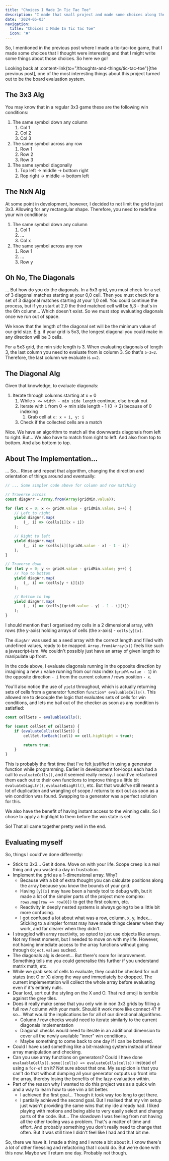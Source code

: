 ```yaml
---
title: "Choices I Made In Tic Tac Toe"
description: "I made that small project and made some choices along the way."
date: '2024-05-03'
navigation:
  title: "Choices I Made In Tic Tac Toe"
  icon: '❌'
---
```


So, I mentioned in the previous post where I made a tic-tac-toe game, that I made some choices that I thought were interesting and that I might write some things about those choices. So here we go!

<!--more-->

Looking back at :content-link{to="/thoughts-and-things/tic-tac-toe"}[the previous post], one of the most interesting things about this project turned out to be the board evaluation system.

## The 3x3 Alg

You may know that in a regular 3x3 game these are the following win conditions:

1. The same symbol down any column
   1. Col 1
   2. Col 2
   3. Col 3
2. The same symbol across any row
   1. Row 1
   2. Row 2
   3. Row 3
3. The same symbol diagonally
   1. Top left -> middle -> bottom right
   2. Rop right -> middle -> bottom left

## The NxN Alg

At some point in development, however, I decided to not limit the grid to just 3x3. Allowing for any rectangular shape. Therefore, you need to redefine your win conditions:

1. The same symbol down any column
   1. Col 1
   2. ...
   3. Col x
2. The same symbol across any row
   1. Row 1
   2. ...
   3. Row y

## Oh No, The Diagonals

... But how do you do the diagonals. In a 5x3 grid, you must check for a set of 3 diagonal matches starting at your 0,0 cell. Then you must check for a set of 3 diagonal matches starting at your 1,0 cell. You could continue the process, but if you start at 2,0 the third matched cell will be 5,3 - that's in the 6th column... Which doesn't exist. So we must stop evaluating diagonals once we run out of space.

We know that the length of the diagonal set will be the minimum value of our grid size. E.g. if your grid is 5x3, the longest diagonal you could make in any direction will be 3 cells.

For a 5x3 grid, the min side length is 3. When evaluating diagonals of length 3, the last column you need to evaluate from is column 3. So that's `5-3=2`. Therefore, the last column we evaluate is `x=2`.

## The Diagonal Alg

Given that knowledge, to evaluate diagonals:

1. Iterate through columns starting at x = 0
   1. While `x <= width - min side length` continue, else break out
   2. Iterate with `i` from 0 -> min side length - 1 (0 -> 2) because of 0 indexing
      1. Grab cell at `x: x + i, y: i`
   3. Check if the collected cells are a match

Nice. We have an algorithm to match all the downwards diagonals from left to right. But... We also have to match from right to left. And also from top to bottom. And also bottom to top.

## About The Implementation...

... So... Rinse and repeat that algorithm, changing the direction and orientation of things around and eventually:

```js
// ... Some simpler code above for column and row matching

// Traverse across
const diagArr = Array.from(Array(gridMin.value));

for (let x = 0; x <= gridW.value - gridMin.value; x++) {
    // Left to right
    yield diagArr.map(
        (_, i) => (cells[i][x + i])
    );

    // Right to left
    yield diagArr.map(
        (_, i) => (cells[i][(gridW.value - x) - 1 - i])
    );
}

// Traverse down
for (let y = 0; y <= gridH.value - gridMin.value; y++) {
    // Top to bottom
    yield diagArr.map(
        (_, i) => (cells[y + i][i])
    );

    // Bottom to top
    yield diagArr.map(
        (_, i) => (cells[(gridH.value - y) - 1 - i][i])
    );
}
```

I should mention that I organised my cells in a 2 dimensional array, with rows (the y-axis) holding arrays of cells (the x-axis) - `cells[y][x]`.

The `diagArr` was used as a seed array with the correct length and filled with undefined values, ready to be mapped. `Array.from(Array(x))` feels like such a javascript-ism. We couldn't possibly just have an array of given length to manipulate up front.

In the code above, I evaluate diagonals running in the opposite direction by imagining a new `i` value running from our max index (`gridW.value - 1`) in the opposite direction `- i` from the current column / rows position `- x`.

You'll also notice the use of `yield` throughout, which is actually returning sets of cells from a generator function `function* evaluableCells()`. This allowed me to decouple the logic that evaluates sets of cells for win conditions, and lets me bail out of the checker as soon as any condition is satisfied:

```js
const cellSets = evaluableCells();

for (const cellSet of cellSets) {
    if (evaluateCells(cellSet)) {
        cellSet.forEach((cell) => cell.highlight = true);

        return true;
    }
}
```

This is probably the first time that I've felt justified in using a generator function while programming. Earlier in development for-loops each had a call to `evaluateCells()`, and it seemed really messy. I could've refactored them each out to their own functions to improve things a little bit `evaluateDiagLtr()`, `evaluateDiagRtl()`, etc. But that would've still meant a lot of duplication and wrangling of scope / returns to exit out as soon as a win condition was found. Swapping to a generator was a perfect solution for this.

We also have the benefit of having instant access to the winning cells. So I chose to apply a highlight to them before the win state is set.

So! That all came together pretty well in the end.

## Evaluating myself

So, things I could've done differently:

- Stick to 3x3... Get it done. Move on with your life. Scope creep is a real thing and you wasted a day in frustration.
- Implement the grid as a 1-dimensional array. Why?
  - Because with a bit of extra thought you can calculate positions along the array because you know the bounds of your grid.
  - Having `[y][x]` may have been a handy tool to debug with, but it made a lot of the simpler parts of the project more complex: `rows.map(row => row[0])` to get the first column, etc.
  - Reactivity in deeply nested systems is always going to be a little bit more confusing.
  - I got confused a lot about what was a row, column, x, y, index... Sticking to a simpler format may have made things clearer when they work, and far clearer when they didn't.
- I struggled with array reactivity, so opted to just use objects like arrays. Not my finest moment, but I needed to move on with my life. However, not having immediate access to the array functions without going through `Object.values` sucked.
- The diagonals alg is decent... But there's room for improvement. Something tells me you could generalise this further if you understand matrix math, etc.
- While we grab sets of cells to evaluate, they could be checked for null states (not O or X) along the way and immediately be dropped. The current implementation will collect the whole array before evaluating even if it's entirely nulls.
- Dear lord, sort out the styling on the X and O. That red emoji is terrible against the grey tiles.
- Does it really make sense that you only win in non 3x3 grids by filling a full row / column with your mark. Should it work more like connect 4? If so... What would the implications be for all of our directional algorithms.
  - Column / row checks would need to iterate similarly to the current diagonals implementation
  - Diagonal checks would need to iterate in an additional dimension to cover all the newly available "inner" win conditions.
  - Maybe something to come back to one day if I can be bothered.
- Could I have used something like a bit-masking system instead of linear array manipulation and checking.
- Can you use array functions on generators? Could I have done `evaluableCells().some((cells) => evaluateCells(cells))` instead of using a `for-of` on it? Not sure about that one. My suspicion is that you can't do that without dumping all your generator outputs up front into the array, thereby losing the benefits of the lazy-evaluation within.
- Part of the reason why I wanted to do this project was as a quick win and a way to learn how to use vim a bit better.
  - I achieved the first goal... Though it took way too long to get there.
  - I partially achieved the second goal. But I realised that my vim setup just wasn't providing the same wins that my ide already had. I liked playing with motions and being able to very easily select and change parts of the code. But... The slowdown I was feeling from not having all the other tooling was a problem. That's a matter of time and effort. And probably something you don't really need to change that often. But it was still time I didn't feel like I had and that bit me.

So, there we have it. I made a thing and I wrote a bit about it. I know there's a lot of other finessing and refactoring that I could do. But we're done with this now. Maybe we'll return one day. Probably not though.
